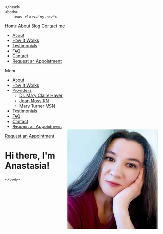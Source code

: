 
<html>
	<head>
		<title>Easy Breezy English</title>
	
  <style>
    .my-image {
      float: right;
      margin-left: 20px;
      margin-top: -30px;
      
    }
  </style>
  <style>
    .my-nav a {
      margin-right: 30px;
    }
  </style>
	</head>
	<body>
		<nav class="my-nav">
  <a href="/">Home</a>
  <a href="/about">About</a>
  <a href="/blog">Blog</a>
  <a href="/contact">Contact me</a>
</nav>
<div class="elementor-column elementor-col-50 elementor-top-column elementor-element elementor-element-2bf643b5" data-id="2bf643b5" data-element_type="column">
			<div class="elementor-widget-wrap elementor-element-populated">
						<div class="elementor-element elementor-element-820a78f elementor-nav-menu__align-end elementor-nav-menu--stretch elementor-widget__width-auto elementor-nav-menu--dropdown-tablet elementor-nav-menu__text-align-aside elementor-nav-menu--toggle elementor-nav-menu--burger elementor-widget elementor-widget-nav-menu" data-id="820a78f" data-element_type="widget" data-settings="{&quot;full_width&quot;:&quot;stretch&quot;,&quot;submenu_icon&quot;:{&quot;value&quot;:&quot;<i class=\&quot;fas fa-angle-down\&quot;><\/i>&quot;,&quot;library&quot;:&quot;fa-solid&quot;},&quot;layout&quot;:&quot;horizontal&quot;,&quot;toggle&quot;:&quot;burger&quot;}" data-widget_type="nav-menu.default">
				<div class="elementor-widget-container">
			<link rel="stylesheet" href="https://maryclairewellness.com/wp-content/plugins/elementor-pro/assets/css/widget-nav-menu.min.css">			<nav class="elementor-nav-menu--main elementor-nav-menu__container elementor-nav-menu--layout-horizontal e--pointer-none">
				<ul id="menu-1-820a78f" class="elementor-nav-menu" data-smartmenus-id="17178568970649229"><li class="menu-item menu-item-type-custom menu-item-object-custom current-menu-item current_page_item menu-item-348"><a href="/#about" aria-current="page" class="elementor-item elementor-item-anchor">About</a></li>
<li class="menu-item menu-item-type-custom menu-item-object-custom current-menu-item current_page_item menu-item-81"><a href="/#how-it-works" aria-current="page" class="elementor-item elementor-item-anchor">How It Works</a></li>

<li class="menu-item menu-item-type-custom menu-item-object-custom current-menu-item current_page_item menu-item-82"><a href="/#testimonials" aria-current="page" class="elementor-item elementor-item-anchor">Testimonials</a></li>
<li class="menu-item menu-item-type-custom menu-item-object-custom current-menu-item current_page_item menu-item-432"><a href="/#faq" aria-current="page" class="elementor-item elementor-item-anchor">FAQ</a></li>
<li class="menu-item menu-item-type-custom menu-item-object-custom current-menu-item current_page_item menu-item-347"><a href="/#contact" aria-current="page" class="elementor-item elementor-item-anchor">Contact</a></li>
<li class="td-nav-appt-req menu-item menu-item-type-custom menu-item-object-custom menu-item-353"><a href="https://app.elationemr.com/book/mcw" class="elementor-item">Request an Appointment</a></li>
</ul>			</nav>
					<div class="elementor-menu-toggle elementor-active" role="button" tabindex="0" aria-label="Menu Toggle" aria-expanded="true" style="">
			<i aria-hidden="true" role="presentation" class="elementor-menu-toggle__icon--open eicon-menu-bar"></i><i aria-hidden="true" role="presentation" class="elementor-menu-toggle__icon--close eicon-close"></i>			<span class="elementor-screen-only">Menu</span>
		</div>
					<nav class="elementor-nav-menu--dropdown elementor-nav-menu__container" aria-hidden="false" style="top: 54px; --menu-height: 602.2624969482422px; width: 834px; left: -748px;">
				<ul id="menu-2-820a78f" class="elementor-nav-menu" data-smartmenus-id="17178568970673835"><li class="menu-item menu-item-type-custom menu-item-object-custom current-menu-item current_page_item menu-item-348"><a href="/#about" aria-current="page" class="elementor-item elementor-item-anchor" tabindex="0">About</a></li>
<li class="menu-item menu-item-type-custom menu-item-object-custom current-menu-item current_page_item menu-item-81"><a href="/#how-it-works" aria-current="page" class="elementor-item elementor-item-anchor" tabindex="0">How It Works</a></li>
<li class="menu-item menu-item-type-custom menu-item-object-custom menu-item-has-children menu-item-992"><a href="#" class="elementor-item elementor-item-anchor has-submenu" tabindex="0" id="sm-17178568970673835-1" aria-haspopup="true" aria-controls="sm-17178568970673835-2" aria-expanded="false">Providers<span class="sub-arrow"><i class="fas fa-angle-down"></i></span></a>
<ul class="sub-menu elementor-nav-menu--dropdown" id="sm-17178568970673835-2" role="group" aria-hidden="true" aria-labelledby="sm-17178568970673835-1" aria-expanded="false">
	<li class="menu-item menu-item-type-post_type menu-item-object-provider menu-item-991"><a href="https://maryclairewellness.com/provider/dr-mary-claire-haver/" class="elementor-sub-item" tabindex="-1">Dr. Mary Claire Haver</a></li>
	<li class="menu-item menu-item-type-post_type menu-item-object-provider menu-item-990"><a href="https://maryclairewellness.com/provider/joan-moss/" class="elementor-sub-item" tabindex="-1">Joan Moss RN</a></li>
	<li class="menu-item menu-item-type-post_type menu-item-object-provider menu-item-1048"><a href="https://maryclairewellness.com/provider/mary-turner/" class="elementor-sub-item" tabindex="-1">Mary Turner MSN</a></li>
</ul>
</li>
<li class="menu-item menu-item-type-custom menu-item-object-custom current-menu-item current_page_item menu-item-82"><a href="/#testimonials" aria-current="page" class="elementor-item elementor-item-anchor" tabindex="0">Testimonials</a></li>
<li class="menu-item menu-item-type-custom menu-item-object-custom current-menu-item current_page_item menu-item-432"><a href="/#faq" aria-current="page" class="elementor-item elementor-item-anchor" tabindex="0">FAQ</a></li>
<li class="menu-item menu-item-type-custom menu-item-object-custom current-menu-item current_page_item menu-item-347"><a href="/#contact" aria-current="page" class="elementor-item elementor-item-anchor" tabindex="0">Contact</a></li>
<li class="td-nav-appt-req menu-item menu-item-type-custom menu-item-object-custom menu-item-353"><a href="https://app.elationemr.com/book/mcw" class="elementor-item" tabindex="0">Request an Appointment</a></li>
</ul>			</nav>
				</div>
				</div>
				<div class="elementor-element elementor-element-21002d4 elementor-align-right elementor-mobile-align-center elementor-hidden-mobile elementor-widget__width-auto elementor-hidden-tablet elementor-widget elementor-widget-button" data-id="21002d4" data-element_type="widget" data-widget_type="button.default">
				<div class="elementor-widget-container">
					<div class="elementor-button-wrapper">
			<a class="elementor-button elementor-button-link elementor-size-sm" href="https://maryclairewellness.com/#how-it-works">
						<span class="elementor-button-content-wrapper">
									<span class="elementor-button-text">Request an Appointment</span>
					</span>
					</a>
		</div>
				</div>
				</div>
					</div>
		</div>
  <img src="pics/prof.jpg" class="my-image" width="300">
		<div class="container">
    		<div class="blurb">
        		<h1>Hi there, I'm Anastasia!</h1>
    		</div><!-- /.blurb -->
		</div><!-- /.container -->
		
	</body>
</html>
